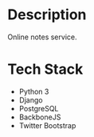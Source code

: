 Description
===========
Online notes service.

Tech Stack
============
* Python 3
* Django
* PostgreSQL
* BackboneJS
* Twitter Bootstrap
